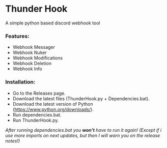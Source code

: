 # Thunder Hook
A simple python based discord webhook tool

### Features:
- Webhook Messager
- Webhook Nuker
- Webhook Modifications
- Webhook Deletion
- Webhook Info

### Installation:
- Go to the Releases page.
- Download the latest files (ThunderHook.py + Dependencies.bat).
- Download the latest version of Python (https://www.python.org/downloads/).
- Run dependencies.bat.
- Run ThunderHook.py.

*After running dependencies.bat you **won't** have to run it again! (Except if i use more imports on next updates, but then I will warn you on the release notes!)*
